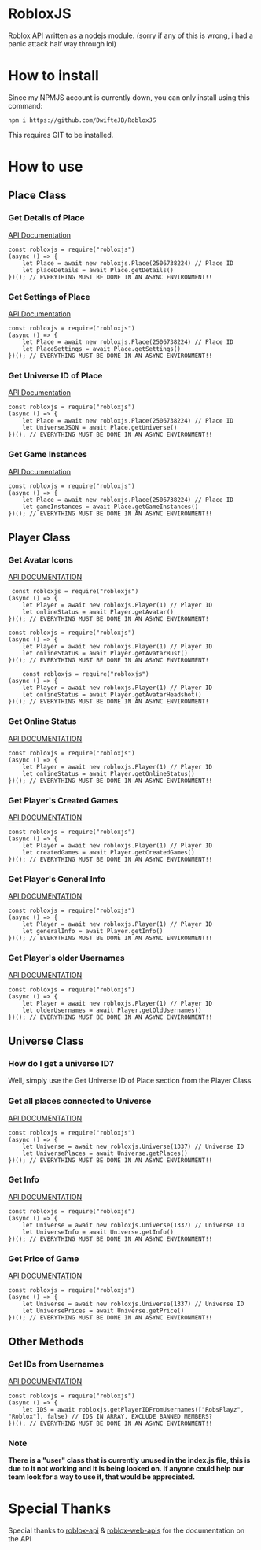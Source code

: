 # RobloxJS
Roblox API written as a nodejs module.
(sorry if any of this is wrong, i had a panic attack half way through lol)

# How to install

Since my NPMJS account is currently down, you can only install using this command:

    npm i https://github.com/DwifteJB/RobloxJS
    
This requires GIT to be installed.


# How to use

## Place Class

### Get Details of Place

<a href=https://github.com/S0ftwareUpd8/roblox-api#get-place-details>API Documentation</a>

    const robloxjs = require("robloxjs")
    (async () => {
        let Place = await new robloxjs.Place(2506738224) // Place ID
        let placeDetails = await Place.getDetails()
    })(); // EVERYTHING MUST BE DONE IN AN ASYNC ENVIRONMENT!!

### Get Settings of Place
<a href=https://github.com/S0ftwareUpd8/roblox-api#get-place-settings>API Documentation</a>

    const robloxjs = require("robloxjs")
    (async () => {
        let Place = await new robloxjs.Place(2506738224) // Place ID
        let PlaceSettings = await Place.getSettings()
    })(); // EVERYTHING MUST BE DONE IN AN ASYNC ENVIRONMENT!!

### Get Universe ID of Place
<a href=https://github.com/S0ftwareUpd8/roblox-api#get-universe-containing-place>API Documentation</a>

    const robloxjs = require("robloxjs")
    (async () => {
        let Place = await new robloxjs.Place(2506738224) // Place ID
        let UniverseJSON = await Place.getUniverse()
    })(); // EVERYTHING MUST BE DONE IN AN ASYNC ENVIRONMENT!!

### Get Game Instances
<a href=https://games.roblox.com/docs#!/GameInstances/get_v1_games_placeId_servers_serverType>API Documentation</a>

    const robloxjs = require("robloxjs")
    (async () => {
        let Place = await new robloxjs.Place(2506738224) // Place ID
        let gameInstances = await Place.getGameInstances()
    })(); // EVERYTHING MUST BE DONE IN AN ASYNC ENVIRONMENT!!

## Player Class

### Get Avatar Icons
<a href=https://thumbnails.roblox.com/docs#!/Avatar/get_v1_users_avatar_headshot>API DOCUMENTATION</a>

     const robloxjs = require("robloxjs")
    (async () => {
        let Player = await new robloxjs.Player(1) // Player ID
        let onlineStatus = await Player.getAvatar()
    })(); // EVERYTHING MUST BE DONE IN AN ASYNC ENVIRONMENT!
    
    const robloxjs = require("robloxjs")
    (async () => {
        let Player = await new robloxjs.Player(1) // Player ID
        let onlineStatus = await Player.getAvatarBust()
    })(); // EVERYTHING MUST BE DONE IN AN ASYNC ENVIRONMENT!
    
        const robloxjs = require("robloxjs")
    (async () => {
        let Player = await new robloxjs.Player(1) // Player ID
        let onlineStatus = await Player.getAvatarHeadshot()
    })(); // EVERYTHING MUST BE DONE IN AN ASYNC ENVIRONMENT!
    

### Get Online Status
<a href=https://github.com/S0ftwareUpd8/roblox-api#get-online-status-of-an-user>API DOCUMENTATION</a>

    const robloxjs = require("robloxjs")
    (async () => {
        let Player = await new robloxjs.Player(1) // Player ID
        let onlineStatus = await Player.getOnlineStatus()
    })(); // EVERYTHING MUST BE DONE IN AN ASYNC ENVIRONMENT!!

### Get Player's Created Games
<a href=https://github.com/matthewdean/roblox-web-apis#get-a-users-profile-games>API DOCUMENTATION</a>

    const robloxjs = require("robloxjs")
    (async () => {
        let Player = await new robloxjs.Player(1) // Player ID
        let createdGames = await Player.getCreatedGames()
    })(); // EVERYTHING MUST BE DONE IN AN ASYNC ENVIRONMENT!!

### Get Player's General Info
<a href=https://users.roblox.com/docs#!/Users/get_v1_users_userId>API DOCUMENTATION</a>

    const robloxjs = require("robloxjs")
    (async () => {
        let Player = await new robloxjs.Player(1) // Player ID
        let generalInfo = await Player.getInfo()
    })(); // EVERYTHING MUST BE DONE IN AN ASYNC ENVIRONMENT!!

### Get Player's older Usernames
<a href=https://users.roblox.com/docs#!/Users/get_v1_users_userId>API DOCUMENTATION</a>

    const robloxjs = require("robloxjs")
    (async () => {
        let Player = await new robloxjs.Player(1) // Player ID
        let olderUsernames = await Player.getOldUsernames()
    })(); // EVERYTHING MUST BE DONE IN AN ASYNC ENVIRONMENT!!

## Universe Class

### How do I get a universe ID?

Well, simply use the Get Universe ID of Place section from the Player Class

### Get all places connected to Universe
<a href=https://github.com/S0ftwareUpd8/roblox-api#get-places-in-an-universe>API DOCUMENTATION</a>

    const robloxjs = require("robloxjs")
    (async () => {
        let Universe = await new robloxjs.Universe(1337) // Universe ID
        let UniversePlaces = await Universe.getPlaces()
    })(); // EVERYTHING MUST BE DONE IN AN ASYNC ENVIRONMENT!!

### Get Info
<a href=https://github.com/S0ftwareUpd8/roblox-api#get-info-about-an-universe>API DOCUMENTATION</a>

    const robloxjs = require("robloxjs")
    (async () => {
        let Universe = await new robloxjs.Universe(1337) // Universe ID
        let UniverseInfo = await Universe.getInfo()
    })(); // EVERYTHING MUST BE DONE IN AN ASYNC ENVIRONMENT!!

### Get Price of Game
<a href=https://games.roblox.com/docs#!/Games/get_v1_games_games_product_info>API DOCUMENTATION</a>

    const robloxjs = require("robloxjs")
    (async () => {
        let Universe = await new robloxjs.Universe(1337) // Universe ID
        let UniversePrices = await Universe.getPrice()
    })(); // EVERYTHING MUST BE DONE IN AN ASYNC ENVIRONMENT!!

## Other Methods

### Get IDs from Usernames
<a href=https://users.roblox.com/docs#!/Users/post_v1_usernames_users>API DOCUMENTATION</a>


    const robloxjs = require("robloxjs")
    (async () => {
        let IDS = await robloxjs.getPlayerIDFromUsernames(["RobsPlayz", "Roblox"], false) // IDS IN ARRAY, EXCLUDE BANNED MEMBERS?
    })(); // EVERYTHING MUST BE DONE IN AN ASYNC ENVIRONMENT!!

### Note

**There is a "user" class that is currently unused in the index.js file, this is due to it not working and it is being looked on. If anyone could help our team look for a way to use it, that would be appreciated.**
# Special Thanks

Special thanks to <a href=https://github.com/S0ftwareUpd8/roblox-api>roblox-api</a> & <a href=https://github.com/matthewdean/roblox-web-apis>roblox-web-apis</a> for the documentation on the API
